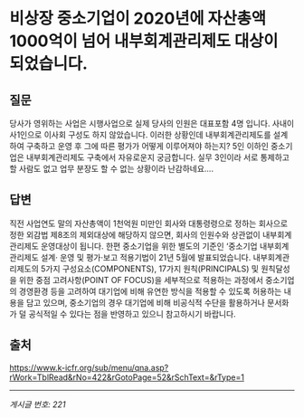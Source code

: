 # 비상장 중소기업이 2020년에 자산총액 1000억이 넘어 내부회계관리제도 대상이 되었습니다.

## 질문
당사가 영위하는 사업은 시행사업으로
실제 당사의 인원은 대표포함 4명 입니다.
사내이사1인으로 이사회 구성도 하지 않았습니다.
이러한 상황인데 내부회계관리제도를 설계하여 구축하고 운영 후 그에 따른 평가가 어떻게 이루어져야 하는지?
5인 이하인 중소기업은 내부회계관리제도 구축에서 자유로운지 궁금합니다.
실무 3인이라 서로 통제하고 할 사람도 없고 업무 분장도 할 수 없는 상황이라 난감하네요....

## 답변
직전 사업연도 말의 자산총액이 1천억원 미만인 회사와 대통령령으로 정하는 회사으로 정한 외감법 제8조의 제외대상에 해당하지 않으면, 회사의 인원수와 상관없이 내부회계관리제도 운영대상이 됩니다.
한편 중소기업을 위한 별도의 기준인 ‘중소기업 내부회계관리제도 설계· 운영 및 평가·보고 적용기법이 21년 5월에 발표되었습니다. 내부회계관리제도의 5가지 구성요소(COMPONENTS), 17가지 원칙(PRINCIPALS) 및 원칙달성을 위한 중점 고려사항(POINT OF FOCUS)을 세부적으로 적용하는 과정에서 중소기업의 경영환경 등을 고려하여 대기업에 비해 유연한 방식을 적용할 수 있도록 허용하는 내용을 담고 있으며, 중소기업의 경우 대기업에 비해 비공식적 수단을 활용하거나 문서화가 덜 공식적일 수 있다는 점을 반영하고 있으니 참고하시기 바랍니다.

## 출처
https://www.k-icfr.org/sub/menu/qna.asp?rWork=TblRead&rNo=422&rGotoPage=52&rSchText=&rType=1

---
*게시글 번호: 221*
